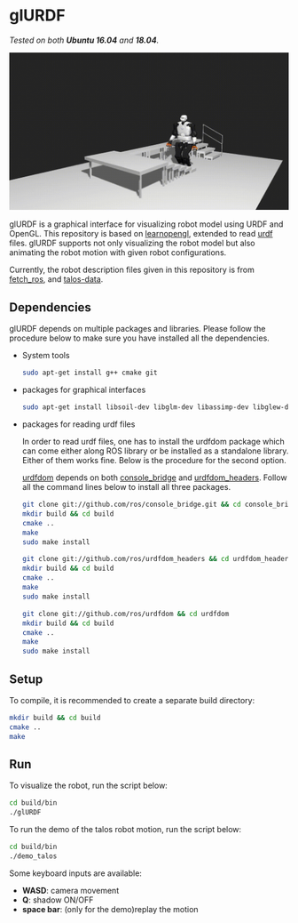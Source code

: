 # glURDF
*Tested on both **Ubuntu 16.04** and **18.04**.*

<img src="./img/demo_talos.gif" width="600">

glURDF is a graphical interface for visualizing robot model using URDF and OpenGL.
This repository is based on [learnopengl](https://learnopengl.com), extended to read [urdf](http://wiki.ros.org/urdf) files.
glURDF supports not only visualizing the robot model but also animating the robot motion with given robot configurations.

Currently, the robot description files given in this repository is from [fetch_ros](https://github.com/fetchrobotics/fetch_ros.git), and [talos-data](https://github.com/stack-of-tasks/talos-data.git).

## Dependencies
glURDF depends on multiple packages and libraries. Please follow the procedure below to make sure you have installed all the dependencies.
- System tools
  ```sh
  sudo apt-get install g++ cmake git
  ```
- packages for graphical interfaces
  ```sh
  sudo apt-get install libsoil-dev libglm-dev libassimp-dev libglew-dev libglfw3-dev libxinerama-dev libxcursor-dev libxi-dev libboost-all-dev
  ```
- packages for reading urdf files

  In order to read urdf files, one has to install the urdfdom package which can come either along ROS library or be installed as a standalone library. Either of them works fine. Below is the procedure for the second option. 

  [urdfdom](https://github.com/ros/urdfdom) depends on both [console_bridge](https://github.com/ros/console_bridge) and [urdfdom_headers](https://github.com/ros/urdfdom_headers). Follow all the command lines below to install all three packages.

  ```sh
  git clone git://github.com/ros/console_bridge.git && cd console_bridge
  mkdir build && cd build
  cmake ..
  make
  sudo make install
  ```
  ```sh
  git clone git://github.com/ros/urdfdom_headers && cd urdfdom_headers
  mkdir build && cd build
  cmake ..
  make
  sudo make install
  ```
  ```sh
  git clone git://github.com/ros/urdfdom && cd urdfdom
  mkdir build && cd build
  cmake ..
  make
  sudo make install
  ```

## Setup
To compile, it is recommended to create a separate build directory:
```sh
mkdir build && cd build
cmake ..
make 
```

## Run
To visualize the robot, run the script below:
```sh
cd build/bin
./glURDF
```
To run the demo of the talos robot motion, run the script below:
```sh
cd build/bin
./demo_talos
```

Some keyboard inputs are available:
- **WASD**: camera movement
- **Q**: shadow ON/OFF
- **space bar**: (only for the demo)replay the motion

